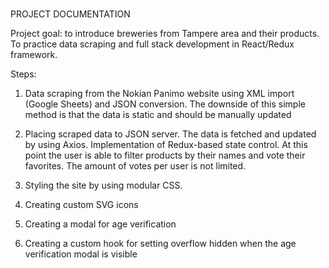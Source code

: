 ###

PROJECT DOCUMENTATION

Project goal: to introduce breweries from Tampere area and their products. To practice data scraping and full stack development in React/Redux framework.

Steps:

1. Data scraping from the Nokian Panimo website using XML import (Google Sheets) and JSON conversion. The downside of this simple method is that the data is static and should be manually updated

2. Placing scraped data to JSON server. The data is fetched and updated by using Axios. Implementation of Redux-based state control. At this point the user is able to filter products by their names and vote their favorites. The amount of votes per user is not limited.

3. Styling the site by using modular CSS.

4. Creating custom SVG icons

5. Creating a modal for age verification

6. Creating a custom hook for setting overflow hidden when the age verification modal is visible
